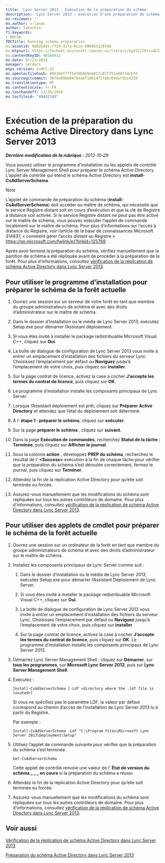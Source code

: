 ```yaml
---
title: 'Lync Server 2013 : Exécution de la préparation du schéma'
description: 'Lync Server 2013 : exécution d’une préparation de schéma.'
ms.reviewer: ''
ms.author: v-lanac
author: lanachin
f1.keywords:
- NOCSH
TOCTitle: Running schema preparation
ms:assetid: 9d02bdb1-ff29-417a-bcce-b068b31207d8
ms:mtpsurl: https://technet.microsoft.com/en-us/library/Gg412729(v=OCS.15)
ms:contentKeyID: 48184911
ms.date: 07/23/2014
manager: serdars
mtps_version: v=OCS.15
ms.openlocfilehash: 0991bbff7f54f8b8b9eb01fc87f752e00f3dcbfd
ms.sourcegitcommit: 36fee89bb887bea4f18b19f17a8c69daf5bc423d
ms.translationtype: MT
ms.contentlocale: fr-FR
ms.lasthandoff: 11/26/2020
ms.locfileid: "49442193"
---
```

# <a name="running-active-directory-schema-preparation-in-lync-server-2013"></a>Exécution de la préparation du schéma Active Directory dans Lync Server 2013

<div data-xmlns="http://www.w3.org/1999/xhtml">

<div class="topic" data-xmlns="http://www.w3.org/1999/xhtml" data-msxsl="urn:schemas-microsoft-com:xslt" data-cs="https://msdn.microsoft.com/">

<div data-asp="https://msdn2.microsoft.com/asp">



</div>

<div id="mainSection">

<div id="mainBody">

<span> </span>

_**Dernière modification de la rubrique :** 2012-10-29_

Vous pouvez utiliser le programme d’installation ou les applets de contrôle Lync Server Management Shell pour préparer le schéma Active Directory. L’applet de contrôle qui étend le schéma Active Directory est **install-CsAdServerSchema**.

<div>


> [!NOTE]  
> L’applet de commande de préparation du schéma (<STRONG>install-CsAdServerSchema</STRONG>) doit accéder au maître de schéma, qui nécessite que le service Registre distant soit en cours d’exécution et que la clé de Registre à distance soit activée. Si le service Registre distant ne peut pas être activé sur le maître de schéma, vous pouvez exécuter l’applet de commande localement sur le maître de schéma. Pour plus d’informations sur l’accès à distance du Registre, voir l’article de la base de connaissances Microsoft 314837, « comment gérer l’accès distant au Registre » <A href="https://go.microsoft.com/fwlink/p/?linkid=125769">https://go.microsoft.com/fwlink/p/?linkId=125769</A> .



</div>

Après avoir terminé la préparation du schéma, vérifiez manuellement que la partition de schéma a été répliquée avant de procéder à la préparation de la forêt. Pour plus d’informations, consultez [vérification de la réplication de schéma Active Directory dans Lync Server 2013](lync-server-2013-verifying-schema-replication.md).

<div>

## <a name="to-use-setup-to-prepare-the-schema-of-the-current-forest"></a>Pour utiliser le programme d’installation pour préparer le schéma de la forêt actuelle

1.  Ouvrez une session sur un serveur de votre forêt en tant que membre du groupe administrateurs de schéma et avec des droits d’administrateur sur le maître de schéma.

2.  Dans le dossier d’installation ou le média de Lync Server 2013, exécutez Setup.exe pour démarrer l’Assistant déploiement.

3.  Si vous êtes invité à installer le package redistribuable Microsoft Visual C++, cliquez sur **Oui**.

4.  La boîte de dialogue de configuration de Lync Server 2013 vous invite à entrer un emplacement d’installation des fichiers du serveur Lync. Choisissez l’emplacement par défaut ou **Naviguez** jusqu’à l’emplacement de votre choix, puis cliquez sur **installer**.

5.  Sur la page contrat de licence, activez la case à cocher **J’accepte les termes du contrat de licence**, puis cliquez sur **OK**.

6.  Le programme d’installation installe les composants principaux de Lync Server.

7.  Lorsque l’Assistant déploiement est prêt, cliquez sur **Préparer Active Directory** et attendez que l’état du déploiement soit déterminé.

8.  À l' **étape 1 : préparer le schéma**, cliquez sur **exécuter**.

9.  Sur la page **préparer le schéma** , cliquez sur **suivant**.

10. Dans la page **Exécution de commandes**, recherchez **Statut de la tâche : Terminée**, puis cliquez sur **Afficher le journal**.

11. Sous la colonne **action** , développez **PREP du schéma**, recherchez le résultat de l' **\<Success\>** exécution à la fin de chaque tâche pour vérifier que la préparation du schéma s’est déroulée correctement, fermez le journal, puis cliquez sur **Terminer**.

12. Attendez la fin de la réplication Active Directory pour qu’elle soit terminée ou forcée.

13. Assurez-vous manuellement que les modifications du schéma sont répliquées sur tous les autres contrôleurs de domaine. Pour plus d’informations, consultez [vérification de la réplication de schéma Active Directory dans Lync Server 2013](lync-server-2013-verifying-schema-replication.md).

</div>

<div>

## <a name="to-use-cmdlets-to-prepare-the-schema-of-the-current-forest"></a>Pour utiliser des applets de cmdlet pour préparer le schéma de la forêt actuelle

1.  Ouvrez une session sur un ordinateur de la forêt en tant que membre du groupe administrateurs de schéma et avec des droits d’administrateur sur le maître de schéma.

2.  Installez les composants principaux de Lync Server comme suit :
    
    1.  Dans le dossier d’installation ou le média de Lync Server 2013, exécutez Setup.exe pour démarrer l’Assistant Déploiement de Lync Server.
    
    2.  Si vous êtes invité à installer le package redistribuable Microsoft Visual C++, cliquez sur **Oui**.
    
    3.  La boîte de dialogue de configuration de Lync Server 2013 vous invite à entrer un emplacement d’installation des fichiers du serveur Lync. Choisissez l’emplacement par défaut ou **Naviguez** jusqu’à l’emplacement de votre choix, puis cliquez sur **installer**.
    
    4.  Sur la page contrat de licence, activez la case à cocher **J’accepte les termes du contrat de licence**, puis cliquez sur **OK**. Le programme d’installation installe les composants principaux de Lync Server 2013.

3.  Démarrez Lync Server Management Shell : cliquez sur **Démarrer**, sur **tous les programmes**, sur **Microsoft Lync Server 2013**, puis sur **Lync Server Management Shell**.

4.  Exécutez :
    
        Install-CsAdServerSchema [-Ldf <directory where the .ldf file is located>] 
    
    Si vous ne spécifiez pas le paramètre LDF, la valeur par défaut correspond au chemin d’accès de l’installation de Lync Server 2013 lu à partir du Registre.
    
    Par exemple :
    
        Install-CsAdServerSchema -Ldf "C:\Program Files\Microsoft Lync Server 2013\Deployment\Setup"

5.  Utilisez l’applet de commande suivante pour vérifier que la préparation du schéma s’est terminée.
    
        Get-CsAdServerSchema 
    
    Cette applet de contrôle renvoie une valeur de l' **État de version du schéma \_ \_ \_ en cours** si la préparation du schéma a réussi.

6.  Attendez la fin de la réplication Active Directory pour qu’elle soit terminée ou forcée.

7.  Assurez-vous manuellement que les modifications du schéma sont répliquées sur tous les autres contrôleurs de domaine. Pour plus d’informations, consultez [vérification de la réplication de schéma Active Directory dans Lync Server 2013](lync-server-2013-verifying-schema-replication.md).

</div>

<div>

## <a name="see-also"></a>Voir aussi


[Vérification de la réplication de schéma Active Directory dans Lync Server 2013](lync-server-2013-verifying-schema-replication.md)  


[Préparation du schéma Active Directory dans Lync Server 2013](lync-server-2013-preparing-the-active-directory-schema.md)  
  

</div>

</div>

<span> </span>

</div>

</div>

</div>

